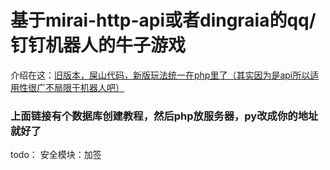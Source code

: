 # 基于mirai-http-api或者dingraia的qq/钉钉机器人的牛子游戏
介绍在这：<a href="https://github.com/lxyddice/mirai-niuzi">旧版本，屎山代码，新版玩法统一在php里了（其实因为是api所以适用性很广不局限于机器人吧）</a>
<br>
### 上面链接有个数据库创建教程，然后php放服务器，py改成你的地址就好了
todo：
安全模块：加签
